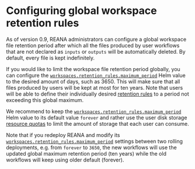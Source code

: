 # Configuring global workspace retention rules

As of version 0.9, REANA administrators can configure a global workspace file retention period after which all the files produced by user workflows that are not declared as `inputs` or `outputs` will be automatically deleted.
By default, every file is kept indefinitely.

If you would like to limit the workspace file retention period globally, you can configure the [`workspaces.retention_rules.maximum_period`](https://github.com/reanahub/reana/tree/master/helm/reana#configuration) Helm value to the desired amount of days, such as 3650.
This will make sure that all files produced by users will be kept at most for ten years.
Note that users will be able to define their individually desired [retention rules](/advanced-usage/workspace-retention) to a period not exceeding this global maximum.

We recommend to keep the [`workspaces.retention_rules.maximum_period`](https://github.com/reanahub/reana/tree/master/helm/reana#configuration) Helm value to its default value `forever` and rather use the user disk storage [resource quotas](/administration/configuration/configuring-user-quotas) to limit the amount of storage that each user can consume.

Note that if you redeploy REANA and modify its [`workspaces.retention_rules.maximum_period`](https://github.com/reanahub/reana/tree/master/helm/reana#configuration) settings between two rolling deployments, e.g. from `forever` to `3650`, the new workflows will use the updated global maximum retention period (ten years) while the old workflows will keep using older default (forever).
